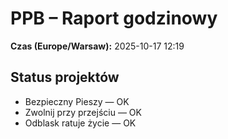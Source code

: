 # PPB – Raport godzinowy
**Czas (Europe/Warsaw):** 2025-10-17 12:19

## Status projektów
- Bezpieczny Pieszy — OK
- Zwolnij przy przejściu — OK
- Odblask ratuje życie — OK

